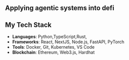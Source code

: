 ## Applying agentic systems into defi


## My Tech Stack

- **Languages**: Python,TypeScript,Rust,
- **Frameworks**: React, NextJS, Node.js, FastAPI, PyTorch
- **Tools**: Docker, Git, Kubernetes, VS Code
- **Blockchain**: Ethereum, Web3.js, Hardhat

<!---
obre10off/obre10off is a ✨ special ✨ repository because its `README.md` (this file) appears on your GitHub profile.
You can click the Preview link to take a look at your changes.
--->
